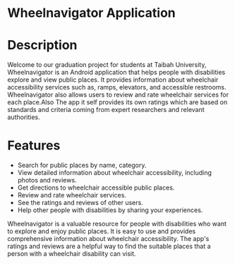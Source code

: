# Wheelnavigator Application
# Description
Welcome to our graduation project for students at Taibah University, 
Wheelnavigator is an Android application that helps people with disabilities explore and view public places. It provides information about wheelchair accessibility services such as, ramps, elevators, and accessible restrooms. Wheelnavigator also allows users to review and rate wheelchair services for each place.Also The app it self provides its own ratings  which are based on standards and criteria coming from expert researchers and relevant authorities.


# Features 
- Search for public places by name, category.
- View detailed information about wheelchair accessibility, including photos and reviews.
- Get directions to wheelchair accessible public places.
- Review and rate wheelchair services.
- See the ratings and reviews of other users.
- Help other people with disabilities by sharing your experiences.


Wheelnavigator is a valuable resource for people with disabilities who want to explore and enjoy public places. It is easy to use and provides comprehensive information about wheelchair accessibility. The app's ratings and reviews are a helpful way to find the suitable places that a person with a wheelchair disability can visit.

